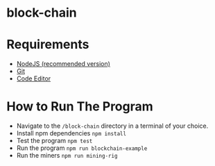 # block-chain

# Requirements
- [NodeJS (recommended version)](https://nodejs.org/en/)
- [Git](https://git-scm.com/downloads)
- [Code Editor](https://code.visualstudio.com/download)

# How to Run The Program
- Navigate to the `/block-chain` directory in a terminal of your choice.
- Install npm dependencies
`npm install`
- Test the program
`npm test`
- Run the program
`npm run blockchain-example`
- Run the miners
`npm run mining-rig`
